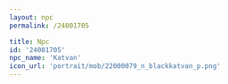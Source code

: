 ```yaml
---
layout: npc
permalink: /24001705

title: Npc
id: '24001705'
npc_name: 'Katvan'
icon_url: 'portrait/mob/22000079_n_blackkatvan_p.png'
---
```

